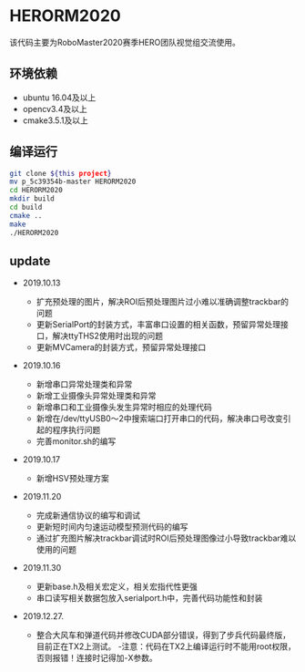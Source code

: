# HERORM2020
该代码主要为RoboMaster2020赛季HERO团队视觉组交流使用。

## 环境依赖
- ubuntu 16.04及以上
- opencv3.4及以上
- cmake3.5.1及以上

## 编译运行
```sh
git clone ${this project}
mv p_5c39354b-master HERORM2020
cd HERORM2020
mkdir build
cd build
cmake ..
make
./HERORM2020
```

## update
- 2019.10.13
    - 扩充预处理的图片，解决ROI后预处理图片过小难以准确调整trackbar的问题
    - 更新SerialPort的封装方式，丰富串口设置的相关函数，预留异常处理接口，解决ttyTHS2使用时出现的问题
    - 更新MVCamera的封装方式，预留异常处理接口

- 2019.10.16
    - 新增串口异常处理类和异常
    - 新增工业摄像头异常处理类和异常
    - 新增串口和工业摄像头发生异常时相应的处理代码
    - 新增在/dev/ttyUSB0～2中搜索端口打开串口的代码，解决串口号改变引起的程序执行问题
    - 完善monitor.sh的编写

- 2019.10.17
    - 新增HSV预处理方案

- 2019.11.20
    - 完成新通信协议的编写和调试
    - 更新短时间内匀速运动模型预测代码的编写
    - 通过扩充图片解决trackbar调试时ROI后预处理图像过小导致trackbar难以使用的问题

- 2019.11.30
    - 更新base.h及相关宏定义，相关宏指代性更强
    - 串口读写相关数据包放入serialport.h中，完善代码功能性和封装
    
- 2019.12.27.
    - 整合大风车和弹道代码并修改CUDA部分错误，得到了步兵代码最终版，目前正在TX2上测试。
    -注意：代码在TX2上编译运行时不能用root权限，否则报错！连接时记得加-X参数。
    
